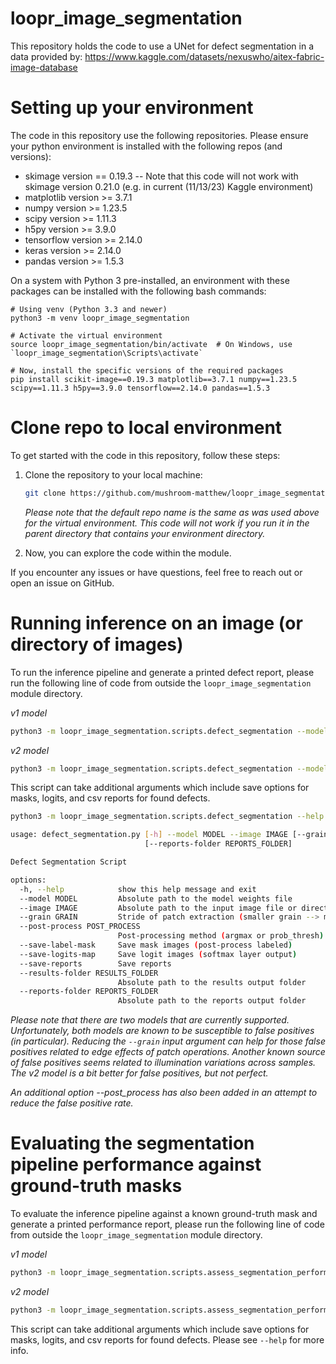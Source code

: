 # loopr_image_segmentation
This repository holds the code to use a UNet for defect segmentation in a data provided by: https://www.kaggle.com/datasets/nexuswho/aitex-fabric-image-database

# Setting up your environment
The code in this repository use the following repositories. Please ensure your python environment is installed with the following repos (and versions):
- skimage version == 0.19.3  -- Note that this code will not work with skimage version 0.21.0 (e.g. in current (11/13/23) Kaggle environment)
- matplotlib version >= 3.7.1
- numpy version >= 1.23.5
- scipy version >= 1.11.3
- h5py version >= 3.9.0
- tensorflow version >= 2.14.0
- keras version >= 2.14.0
- pandas version >= 1.5.3

On a system with Python 3 pre-installed, an environment with these packages can be installed with the following bash commands:
~~~~
# Using venv (Python 3.3 and newer)
python3 -m venv loopr_image_segmentation

# Activate the virtual environment
source loopr_image_segmentation/bin/activate  # On Windows, use `loopr_image_segmentation\Scripts\activate`

# Now, install the specific versions of the required packages
pip install scikit-image==0.19.3 matplotlib==3.7.1 numpy==1.23.5 scipy==1.11.3 h5py==3.9.0 tensorflow==2.14.0 pandas==1.5.3
~~~~

# Clone repo to local environment

To get started with the code in this repository, follow these steps:

1. Clone the repository to your local machine:

    ```bash
    git clone https://github.com/mushroom-matthew/loopr_image_segmentation.git
    ```
    *Please note that the default repo name is the same as was used above for the virtual environment. This code will not work if you run it in the parent directory that contains your environment directory.*
    
2. Now, you can explore the code within the module.

If you encounter any issues or have questions, feel free to reach out or open an issue on GitHub.

# Running inference on an image (or directory of images)

To run the inference pipeline and generate a printed defect report, please run the following line of code from outside the `loopr_image_segmentation` module directory.

*v1 model*
~~~~bash
python3 -m loopr_image_segmentation.scripts.defect_segmentation --model {/absolute/path/to/}loopr_image_segementation/models/pretrained_model.h5 --image {/absolute/path/to/image/or/directory/of/images/such/as/}loopr_image_segmentation/data/sample_data/
~~~~

*v2 model*
~~~~bash
python3 -m loopr_image_segmentation.scripts.defect_segmentation --model {/absolute/path/to/}loopr_image_segementation/models/pretrained_model_v2.h5 --image {/absolute/path/to/image/or/directory/of/images/such/as/}loopr_image_segmentation/data/sample_data/
~~~~

This script can take additional arguments which include save options for masks, logits, and csv reports for found defects.

~~~~bash
python3 -m loopr_image_segmentation.scripts.defect_segmentation --help

usage: defect_segmentation.py [-h] --model MODEL --image IMAGE [--grain GRAIN] [--post-process POST_PROCESS] [--save-label-mask] [--save-logits-map] [--save-reports] [--results-folder RESULTS_FOLDER]
                              [--reports-folder REPORTS_FOLDER]

Defect Segmentation Script

options:
  -h, --help            show this help message and exit
  --model MODEL         Absolute path to the model weights file
  --image IMAGE         Absolute path to the input image file or directory
  --grain GRAIN         Stride of patch extraction (smaller grain --> more patches --> more accurate --> longer runtime)
  --post-process POST_PROCESS
                        Post-processing method (argmax or prob_thresh)
  --save-label-mask     Save mask images (post-process labeled)
  --save-logits-map     Save logit images (softmax layer output)
  --save-reports        Save reports
  --results-folder RESULTS_FOLDER
                        Absolute path to the results output folder
  --reports-folder REPORTS_FOLDER
                        Absolute path to the reports output folder
~~~~

*Please note that there are two models that are currently supported. Unfortunately, both models are known to be susceptible to false positives (in particular). Reducing the `--grain` input argument can help for those false positives related to edge effects of patch operations. Another known source of false positives seems related to illumination variations across samples. The v2 model is a bit better for false positives, but not perfect.*

*An additional option --post_process has also been added in an attempt to reduce the false positive rate.*

# Evaluating the segmentation pipeline performance against ground-truth masks

To evaluate the inference pipeline against a known ground-truth mask and generate a printed performance report, please run the following line of code from outside the `loopr_image_segmentation` module directory.

*v1 model*
~~~~bash
python3 -m loopr_image_segmentation.scripts.assess_segmentation_performance --model {/absolute/path/to/}loopr_image_segementation/models/pretrained_model.h5 --image {/absolute/path/to/image/or/directory/of/images/such/as/}loopr_image_segmentation/data/sample_data/ --mask {/absolute/path/to/image/or/directory/of/images/such/as/}loopr_image_segmentation/data/sample_masks/
~~~~

*v2 model*
~~~~bash
python3 -m loopr_image_segmentation.scripts.assess_segmentation_performance --model {/absolute/path/to/}loopr_image_segementation/models/pretrained_model_v2.h5 --image {/absolute/path/to/image/or/directory/of/images/such/as/}loopr_image_segmentation/data/sample_data/ --mask {/absolute/path/to/image/or/directory/of/images/such/as/}loopr_image_segmentation/data/sample_masks/
~~~~

This script can take additional arguments which include save options for masks, logits, and csv reports for found defects. Please see `--help` for more info.
